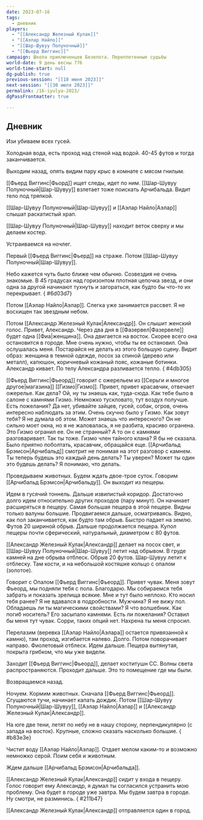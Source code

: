 ```yaml
---
date: 2023-07-16
tags:
  - дневник
players:
  - "[[Александр Железный Кулак]]"
  - "[[Аэлар Найло]]"
  - "[[Шар-Шувуу Полуночный]]"
  - "[[Фьерд Виггинс]]"
campaign: Школа приключенцев Безелота. Переплетенные судьбы
world-date: 9 день весны 776
world-time-start: null
dg-publish: true
previous-session: "[[18 июня 2023]]"
next-session: "[[30 июля 2023]]"
permalink: /16-iyulya-2023/
dgPassFrontmatter: true

---
```



## Дневник

Изи убиваем всех гусей.

Холодная вода, есть проход над стеной над водой. 40-45 футов и тогда заканчивается.

Выходим назад, опять видим пару крыс в комнате с мясом гнилым.

[[Фьерд Виггинс\|Фьорд]] ищет следы, идет по ним. [[Шар-Шувуу Полуночный\|Шар-Шувуу]] взлетает тоже поискать Арчибальда. Видит тело под тряпкой.

[[Шар-Шувуу Полуночный\|Шар-Шувуу]] и [[Аэлар Найло\|Аэлар]] слышат раскатистый храп.

[[Шар-Шувуу Полуночный\|Шар-Шувуу]] находит веток сверху и мы делаем костер.

Устраиваемся на ночлег.

Первый [[Фьерд Виггинс\|Фьерд]] на страже. Потом [[Шар-Шувуу Полуночный\|Шар-Шувуу]].

Небо кажется чуть было ближе чем обычно. Созвездия не очень знакомые. В 45 градусах над горизонтом плотная цепочка звезд, и они одна за другой начинают тухнуть и загораться, как будто бы что-то их перекрывает.
{ #6d03d7}


Потом [[Аэлар Найло\|Аэлар]]. Слегка уже занимается рассвет. Я не восхищен так звездным небом.

Потом [[Александр Железный Кулак\|Александр]]. Он слышит женский голос. Привет, Александр. Через два дня в [[Фазервел\|Фазервеле]] будет одна [[Фиа\|женщина]]. Она двигается на восток. Скорее всего она остановится в городе. Мне очень нужно, чтобы ты ее остановил. Она ослушалась меня. Постарайся не делать из этого большую сцену. Видит образ: женщина в темной одежде, посох за спиной (дерево или металл), капюшон, коричневый кожаный пояс, кожаные ботинки. Александр кивает. По телу Александра разливается тепло.
{ #4db305}


[[Фьерд Виггинс\|Фьеорд]] говорит с ожерельем из [[Серьги и многое другое\|магазина]] [[Гизмо\|Гизмо]]. Привет, привет красавчик, отвечает ожерелье. Как дела? Ой, ну ты знаешь как, туда-сюда. Как тебе было в салоне с камнями Гизмо. Немножко тускловато, тут воздух получше. Есть пожелания? Да нет, убивайте зайцев, гусей, собак, огров, очень интересно наблюдать за этим. Очень скучно было у Гизмо. Как зовут тебя? Я не думала об этом. Может знаешь что интересного? Он не сильно моет окна, но я не жаловалась, я не разбита, красиво огранена. Это Гизмо огранил ее. Он не странный? А то он с камнями разговаривает. Так ты тоже. Гизмо член тайного клана? Я бы не сказала. Было приятно поболтать, красавчик, обращайся еще. [[Арчибальд Брэмсон\|Арчибальд]] смотрит не понимая на этот разговор с камнем. Ты теперь будешь это каждый день делать? Ты уверен? Может ты один это будешь делать? Я понимаю, что делать.

Проведываем животных. Будем ждать двое-трое суток. Говорим [[Арчибальд Брэмсон\|Арчибальду]]. Он выходит из пещеры.

Идем в гусячий тоннель. Дальше извилистый коридор. Достаточно долго идем относительно других проходов (пару минут). Он начинает расширяться в пещеру. Самая большая пещера в этой пещере. Видны только валуны большие. Продвигаемся дальше, осматриваясь. Видно, как пол заканчивается, как будто там обрыв. Быстро падает на землю. Футов 20 шириной обрыв. Дальше продолжается пещера. Купол пещеры почти сферический, натуральный, диаметром с 80 футов.

[[Александр Железный Кулак\|Александр]] делает на посох свет, и [[Шар-Шувуу Полуночный\|Шар-Шувуу]] летит над обрывом. В груде камней на дне обрыва отблеск. Обрыв 20 футов. Шар-Шувуу летит к отблеску. Там кости, и на небольшой костяшке кольцо с опалом (золотое).

Говорит с Опалом [[Фьерд Виггинс\|Фьеорд]]. Привет чувак. Меня зовут Фьеорд, мы подняли тебя с пола. Благодарю. Мы собираемся тебя забрать и показать зрелища всякие. Мне и тут было неплохо. Кто носил тебя ранее? Я не вдавался в подробности. Мужчина? Я не вижу пол. Обладаешь ли ты магическими свойствами? Я что волшебник. Как погиб носитель? Его засыпало камнями. Есть ли пожелания? Оставил бы меня тут чувак. Сорри, таких опций нет. Нахрена ты меня спросил.

Перелазим (веревка [[Аэлар Найло\|Аэлара]] остается привязанной к камню), там проход, изгибается налево. Долго. Потом поворачивает направо. Фиолетовый отблеск. Идем дальше. Пещера вытянутая, покрыта грибком, что мы уже видели.

Заходит [[Фьерд Виггинс\|Фьеорд]], делает коститушн СС. Волны света распространяются. Проходит дальше. Это то помещение где мы были.

Возвращаемся назад.

Ночуем. Кормим животных. Сначала [[Фьерд Виггинс\|Фьеорд]]. Сгущаются тучи, начинает капать дождик. Потом [[Шар-Шувуу Полуночный\|Шар-Шувуу]], [[Аэлар Найло\|Аэлар]] и [[Александр Железный Кулак\|Александр]].

На юге две тени, летят по небу не в нашу сторону, перпендикулярно (с запада на восток). Крупные, сложно сказать насколько большие.
{ #b83e3e}


Чистит воду [[Аэлар Найло\|Аэлар]]. Отдает мелом каким-то и возможно немножко серой. Поим себя и животным.

Ждем дальше [[Арчибальд Брэмсон\|Арчибальда]].

[[Александр Железный Кулак\|Александр]] сидит у входа в пещеру. Голос говорит ему Александр, я думал ты согласился устранить мою проблему. Она будет в городе уже завтра. Мы будем завтра в городе. Ну смотри, не разминись.
{ #211b47}


[[Александр Железный Кулак\|Александр]] отправляется один в город.